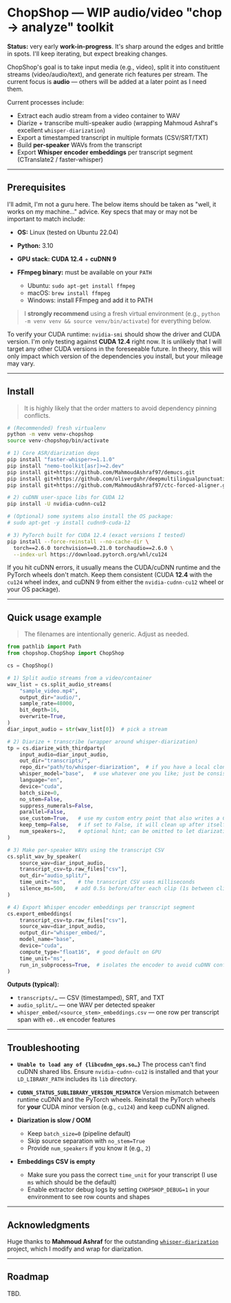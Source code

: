 # ChopShop — WIP audio/video "chop → analyze" toolkit

**Status:** very early **work-in-progress**. It's sharp around the edges and brittle in spots. I'll keep iterating, but expect breaking changes.

ChopShop's goal is to take input media (e.g., video), split it into constituent streams (video/audio/text), and generate rich features per stream. The current focus is **audio** — others will be added at a later point as I need them.

Current processes include:
* Extract each audio stream from a video container to WAV
* Diarize + transcribe multi-speaker audio (wrapping Mahmoud Ashraf's excellent `whisper-diarization`)
* Export a timestamped transcript in multiple formats (CSV/SRT/TXT)
* Build **per-speaker** WAVs from the transcript
* Export **Whisper encoder embeddings** per transcript segment (CTranslate2 / faster-whisper)

---

## Prerequisites

I'll admit, I'm not a guru here. The below items should be taken as "well, it works on my machine..." advice. Key specs that may or may not be important to match include:

* **OS:** Linux (tested on Ubuntu 22.04)
* **Python:** 3.10
* **GPU stack:** **CUDA 12.4** + **cuDNN 9**
* **FFmpeg binary:** must be available on your `PATH`

  * Ubuntu: `sudo apt-get install ffmpeg`
  * macOS: `brew install ffmpeg`
  * Windows: install FFmpeg and add it to PATH

> I **strongly recommend** using a fresh virtual environment (e.g., `python -m venv venv && source venv/bin/activate`) for everything below.

To verify your CUDA runtime: `nvidia-smi` should show the driver and CUDA version. I'm only testing against **CUDA 12.4** right now. It is unlikely that I will target any other CUDA versions in the foreseeable future. In theory, this will only impact which version of the dependencies you install, but your mileage may vary.

---

## Install

> It is highly likely that the order matters to avoid dependency pinning conflicts.

```bash
# (Recommended) fresh virtualenv
python -m venv venv-chopshop
source venv-chopshop/bin/activate

# 1) Core ASR/diarization deps
pip install "faster-whisper>=1.1.0"
pip install "nemo-toolkit[asr]>=2.dev"
pip install git+https://github.com/MahmoudAshraf97/demucs.git
pip install git+https://github.com/oliverguhr/deepmultilingualpunctuation.git
pip install git+https://github.com/MahmoudAshraf97/ctc-forced-aligner.git

# 2) cuDNN user-space libs for CUDA 12
pip install -U nvidia-cudnn-cu12

# (Optional) some systems also install the OS package:
# sudo apt-get -y install cudnn9-cuda-12

# 3) PyTorch built for CUDA 12.4 (exact versions I tested)
pip install --force-reinstall --no-cache-dir \
  torch==2.6.0 torchvision==0.21.0 torchaudio==2.6.0 \
  --index-url https://download.pytorch.org/whl/cu124
```

If you hit cuDNN errors, it usually means the CUDA/cuDNN runtime and the PyTorch wheels don't match. Keep them consistent (CUDA **12.4** with the `cu124` wheel index, and cuDNN 9 from either the `nvidia-cudnn-cu12` wheel or your OS package).

---

## Quick usage example

> The filenames are intentionally generic. Adjust as needed.

```python
from pathlib import Path
from chopshop.ChopShop import ChopShop

cs = ChopShop()

# 1) Split audio streams from a video/container
wav_list = cs.split_audio_streams(
    "sample_video.mp4",
    output_dir="audio/",
    sample_rate=48000,
    bit_depth=16,
    overwrite=True,
)
diar_input_audio = str(wav_list[0])  # pick a stream

# 2) Diarize + transcribe (wrapper around whisper-diarization)
tp = cs.diarize_with_thirdparty(
    input_audio=diar_input_audio,
    out_dir="transcripts/",
    repo_dir="path/to/whisper-diarization",  # if you have a local clone; otherwise leave default
    whisper_model="base",   # use whatever one you like; just be consistent
    language="en",
    device="cuda",
    batch_size=0,
    no_stem=False,
    suppress_numerals=False,
    parallel=False,
    use_custom=True,   # use my custom entry point that also writes a CSV
    keep_temp=False,   # if set to False, it will clean up after itself (good idea)
    num_speakers=2,    # optional hint; can be omitted to let diarization infer
)

# 3) Make per-speaker WAVs using the transcript CSV
cs.split_wav_by_speaker(
    source_wav=diar_input_audio,
    transcript_csv=tp.raw_files["csv"],
    out_dir="audio_split/",
    time_unit="ms",    # the transcript CSV uses milliseconds
    silence_ms=500,   # add 0.5s before/after each clip (1s between clips)
)

# 4) Export Whisper encoder embeddings per transcript segment
cs.export_embeddings(
    transcript_csv=tp.raw_files["csv"],
    source_wav=diar_input_audio,
    output_dir="whisper_embed/",
    model_name="base",
    device="cuda",
    compute_type="float16",  # good default on GPU
    time_unit="ms",
    run_in_subprocess=True,  # isolates the encoder to avoid cuDNN conflicts
)
```

**Outputs (typical):**

* `transcripts/…` — CSV (timestamped), SRT, and TXT
* `audio_split/…` — one WAV per detected speaker
* `whisper_embed/<source_stem>_embeddings.csv` — one row per transcript span with `e0..eN` encoder features

---

## Troubleshooting

* **`Unable to load any of {libcudnn_ops.so…}`**
  The process can't find cuDNN shared libs. Ensure `nvidia-cudnn-cu12` is installed and that your `LD_LIBRARY_PATH` includes its `lib` directory.

* **`CUDNN_STATUS_SUBLIBRARY_VERSION_MISMATCH`**
  Version mismatch between runtime cuDNN and the PyTorch wheels. Reinstall the PyTorch wheels for **your** CUDA minor version (e.g., `cu124`) and keep cuDNN aligned.

* **Diarization is slow / OOM**

  * Keep `batch_size=0` (pipeline default)
  * Skip source separation with `no_stem=True`
  * Provide `num_speakers` if you know it (e.g., `2`)

* **Embeddings CSV is empty**

  * Make sure you pass the correct `time_unit` for your transcript (I use `ms` which should be the default)
  * Enable extractor debug logs by setting `CHOPSHOP_DEBUG=1` in your environment to see row counts and shapes

---

## Acknowledgments

Huge thanks to **Mahmoud Ashraf** for the outstanding [`whisper-diarization`](https://github.com/MahmoudAshraf97/whisper-diarization) project, which I modify and wrap for diarization.

---

## Roadmap

TBD.